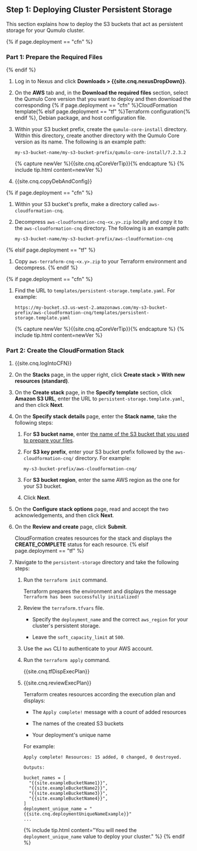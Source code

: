 <a id="deploy-persistent-storage"></a>
## Step 1: Deploying Cluster Persistent Storage
This section explains how to deploy the S3 buckets that act as persistent storage for your Qumulo cluster.

{% if page.deployment == "cfn" %}
<a id="prepare-required-files"></a>
### Part 1: Prepare the Required Files
{% endif %}
1. Log in to Nexus and click **Downloads > {{site.cnq.nexusDropDown}}**.

1. On the **AWS** tab and, in the **Download the required files** section, select the Qumulo Core version that you want to deploy and then download the corresponding {% if page.deployment == "cfn" %}CloudFormation template{% elsif page.deployment == "tf" %}Terraform configuration{% endif %}, Debian package, and host configuration file.

1. Within your S3 bucket prefix, create the `qumulo-core-install` directory. Within this directory, create another directory with the Qumulo Core version as its name. The following is an example path:

   ```
   my-s3-bucket-name/my-s3-bucket-prefix/qumulo-core-install/7.2.3.2
   ```

   {% capture newVer %}{{site.cnq.qCoreVerTip}}{% endcapture %}
   {% include tip.html content=newVer %}

1. {{site.cnq.copyDebAndConfig}}

{% if page.deployment == "cfn" %}
1. Within your S3 bucket's prefix, make a directory called `aws-cloudformation-cnq`.

1. Decompress `aws-cloudformation-cnq-<x.y>.zip` locally and copy it to the `aws-cloudformation-cnq` directory. The following is an example path:

   ```
   my-s3-bucket-name/my-s3-bucket-prefix/aws-cloudformation-cnq
   ```
{% elsif page.deployment == "tf" %}
1. Copy `aws-terraform-cnq-<x.y>.zip` to your Terraform environment and decompress.
{% endif %}

{% if page.deployment == "cfn" %}
1. Find the URL to `templates/persistent-storage.template.yaml`. For example:

   ```
   https://my-bucket.s3.us-west-2.amazonaws.com/my-s3-bucket-prefix/aws-cloudformation-cnq/templates/persistent-storage.template.yaml
   ```

   {% capture newVer %}{{site.cnq.qCoreVerTip}}{% endcapture %}
   {% include tip.html content=newVer %}

<a id="create-cloudformation-stack"></a>
### Part 2: Create the CloudFormation Stack

1. {{site.cnq.logIntoCFN}}

1. On the **Stacks** page, in the upper right, click **Create stack > With new resources (standard)**.

1. On the **Create stack** page, in the **Specify template** section, click **Amazon S3 URL**, enter the URL to `persistent-storage.template.yaml`, and then click **Next**.

1. On the **Specify stack details** page, enter the **Stack name**, take the following steps:

   1. For **S3 bucket name**, enter [the name of the S3 bucket that you used to prepare your files](#prepare-required-files).

   1. For **S3 key prefix**, enter your S3 bucket prefix followed by the `aws-cloudformation-cnq/` directory. For example:

      `my-s3-bucket-prefix/aws-cloudformation-cnq/`

   1. For **S3 bucket region**, enter the same AWS region as the one for your S3 bucket.
  
   1. Click **Next**.

1. On the **Configure stack options** page, read and accept the two acknowledgements, and then click **Next**.

1. On the **Review and create** page, click **Submit**.

   CloudFormation creates resources for the stack and displays the **CREATE_COMPLETE** status for each resource.
{% elsif page.deployment == "tf" %}

1. Navigate to the `persistent-storage` directory and take the following steps:

   1. Run the `terraform init` command.

      Terraform prepares the environment and displays the message `Terraform has been successfully initialized!`

   1. Review the `terraform.tfvars` file.

      * Specify the `deployment_name` and the correct `aws_region` for your cluster's persistent storage.
        
      * Leave the `soft_capacity_limit` at `500`.

   1. Use the `aws` CLI to authenticate to your AWS account.

   1. Run the `terraform apply` command.
  
      {{site.cnq.tfDispExecPlan}}

   1. {{site.cnq.reviewExecPlan}}

      Terraform creates resources according the execution plan and displays:

      * The `Apply complete!` message with a count of added resources
        
      * The names of the created S3 buckets
        
      * Your deployment's unique name
     
      For example:
     
      ```
      Apply complete! Resources: 15 added, 0 changed, 0 destroyed.
      
      Outputs:

      bucket_names = [
        "{{site.exampleBucketName1}}",
        "{{site.exampleBucketName2}}",
        "{{site.exampleBucketName3}}",
        "{{site.exampleBucketName4}}",
      ]
      deployment_unique_name = "{{site.cnq.deploymentUniqueNameExample}}"
      ...
      ```

      {% include tip.html content="You will need the `deployment_unique_name` value to deploy your cluster." %}
{% endif %}
